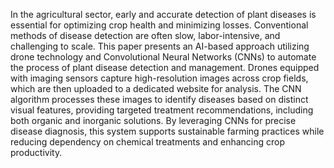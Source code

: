 In the agricultural sector, early and accurate detection of plant diseases is essential for 
optimizing crop health and minimizing losses. Conventional methods of disease detection are 
often slow, labor-intensive, and challenging to scale. This paper presents an AI-based approach 
utilizing drone technology and Convolutional Neural Networks (CNNs) to automate the 
process of plant disease detection and management. Drones equipped with imaging sensors 
capture high-resolution images across crop fields, which are then uploaded to a dedicated 
website for analysis. The CNN algorithm processes these images to identify diseases based on 
distinct visual features, providing targeted treatment recommendations, including both organic 
and inorganic solutions. By leveraging CNNs for precise disease diagnosis, this system 
supports sustainable farming practices while reducing dependency on chemical treatments and 
enhancing crop productivity. 

